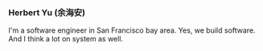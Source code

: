 ### Herbert Yu (余海安)

I'm a software engineer in San Francisco bay area. Yes, we build software. And I think a lot on system as well.

